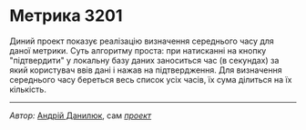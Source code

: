 # Метрика З201 
Диний проект показує реалізацію визначення середнього часу для даної
метрики. Суть алгоритму проста: при натисканні на кнопку "підтвердити"
у локальну базу даних заноситься час (в секундах) за який користувач ввів дані
і нажав на підтвердження. Для визначення середнього часу береться весь список
усіх часів, їх сума ділиться на їх кількість.

****

*Автор:* [Андрій Данилюк](https://github.com/AndriiDani),
сам [*проект*](https://github.com/AndriiDani/z201-andriidani ) 